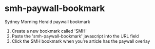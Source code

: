 smh-paywall-bookmark
====================

Sydney Morning Herald paywall bookmark

1. Create a new bookmark called 'SMH'
2. Paste the 'smh-paywall-bookmark' javascript into the URL field
3. Click the SMH bookmark when you're article has the paywall overlay
